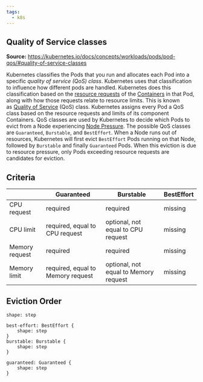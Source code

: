 ```yaml
---
tags:
  - k8s
---
```


## Quality of Service classes

**Source:** https://kubernetes.io/docs/concepts/workloads/pods/pod-qos/#quality-of-service-classes

Kubernetes classifies the Pods that you run and allocates each Pod into a specific _quality of service (QoS) class_. Kubernetes uses that classification to influence how different pods are handled. Kubernetes does this classification based on the [resource requests](https://kubernetes.io/docs/concepts/configuration/manage-resources-containers/) of the [Containers](https://kubernetes.io/docs/concepts/containers/) in that Pod, along with how those requests relate to resource limits. This is known as [Quality of Service](https://kubernetes.io/docs/concepts/workloads/pods/pod-qos/) (QoS) class. Kubernetes assigns every Pod a QoS class based on the resource requests and limits of its component Containers. QoS classes are used by Kubernetes to decide which Pods to evict from a Node experiencing [Node Pressure](https://kubernetes.io/docs/concepts/scheduling-eviction/node-pressure-eviction/). The possible QoS classes are `Guaranteed`, `Burstable`, and `BestEffort`. When a Node runs out of resources, Kubernetes will first evict `BestEffort` Pods running on that Node, followed by `Burstable` and finally `Guaranteed` Pods. When this eviction is due to resource pressure, only Pods exceeding resource requests are candidates for eviction.

## Criteria


|                | Guaranteed                        | Burstable                             | BestEffort |
| -------------- | --------------------------------- | ------------------------------------- | ---------- |
| CPU request    | required                          | required                              | missing    |
| CPU limit      | required, equal to CPU request    | optional, not equal to CPU request    | missing    |
| Memory request | required                          | required                              | missing    |
| Memory limit   | required, equal to Memory request | optional, not equal to Memory request | missing    |
## Eviction Order

```d2
shape: step

best-effort: BestEffort {
	shape: step
}
burstable: Burstable {
	shape: step
}

guaranteed: Guaranteed {
	shape: step
}
```